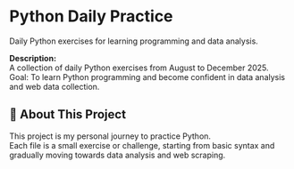 # Python Daily Practice
Daily Python exercises for learning programming and data analysis.

**Description:**  
A collection of daily Python exercises from August to December 2025.  
Goal: To learn Python programming and become confident in data analysis and web data collection.

## 📅 About This Project
This project is my personal journey to practice Python.  
Each file is a small exercise or challenge, starting from basic syntax and gradually moving towards data analysis and web scraping.
